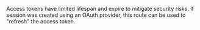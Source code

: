 Access tokens have limited lifespan and expire to mitigate security risks. If session was created using an OAuth provider, this route can be used to "refresh" the access token.